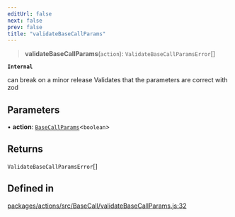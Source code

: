 ```yaml
---
editUrl: false
next: false
prev: false
title: "validateBaseCallParams"
---
```


> **validateBaseCallParams**(`action`): `ValidateBaseCallParamsError`[]

**`Internal`**

can break on a minor release
Validates that the parameters are correct with zod

## Parameters

• **action**: [`BaseCallParams`](/reference/tevm/actions/type-aliases/basecallparams/)\<`boolean`\>

## Returns

`ValidateBaseCallParamsError`[]

## Defined in

[packages/actions/src/BaseCall/validateBaseCallParams.js:32](https://github.com/evmts/tevm-monorepo/blob/main/packages/actions/src/BaseCall/validateBaseCallParams.js#L32)
